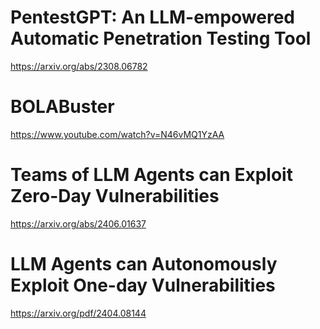 

# PentestGPT: An LLM-empowered Automatic Penetration Testing Tool

https://arxiv.org/abs/2308.06782



# BOLABuster
https://www.youtube.com/watch?v=N46vMQ1YzAA

# Teams of LLM Agents can Exploit Zero-Day Vulnerabilities

https://arxiv.org/abs/2406.01637


# LLM Agents can Autonomously Exploit One-day Vulnerabilities

https://arxiv.org/pdf/2404.08144

